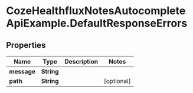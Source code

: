 # CozeHealthfluxNotesAutocompleteApiExample.DefaultResponseErrors

## Properties
Name | Type | Description | Notes
------------ | ------------- | ------------- | -------------
**message** | **String** |  | 
**path** | **String** |  | [optional] 


